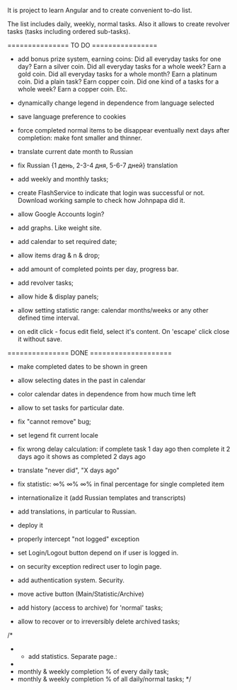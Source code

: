 It is project to learn Angular and to create convenient to-do list.

The list includes daily, weekly, normal tasks.
Also it allows to create revolver tasks (tasks including ordered sub-tasks).

=============== TO DO ================

- add bonus prize system, earning coins:
Did all everyday tasks for one day? Earn a silver coin.
Did all everyday tasks for a whole week? Earn a gold coin.
Did all everyday tasks for a whole month? Earn a platinum coin.
Did a plain task? Earn copper coin.
Did one kind of a tasks for a whole week? Earn a copper coin.
Etc.

- dynamically change legend in dependence from language selected

- save language preference to cookies

- force completed normal items to be disappear eventually next days after completion:
make font smaller and thinner.

- translate current date month to Russian
- fix Russian {1 день, 2-3-4 дня, 5-6-7 дней} translation

- add weekly and monthly tasks;

- create FlashService to indicate that login was successful or not. 
Download working sample to check how Johnpapa did it.

- allow Google Accounts login?

- add graphs. Like weight site.
- add calendar to set required date;

- allow items drag & n & drop;
- add amount of completed points per day, progress bar.
- add revolver tasks;

- allow hide & display panels;

- allow setting statistic range: calendar months/weeks or any other defined time interval.

- on edit click - focus edit field, select it's content. On 'escape' click close it without save.

=============== DONE ====================

- make completed dates to be shown in green
- allow selecting dates in the past in calendar

- color calendar dates in dependence from how much time left

- allow to set tasks for particular date.

- fix "cannot remove" bug;

- set legend fit current locale

- fix wrong delay calculation: if complete task 1 day ago then complete it 2 days ago it shows as completed 2 days ago

- translate "never did", "X days ago"

- fix statistic:  ∞% ∞% ∞%  in final percentage for single completed item

- internationalize it (add Russian templates and transcripts)
- add translations, in particular to Russian.
- deploy it
- properly intercept "not logged" exception
- set Login/Logout button depend on if user is logged in.
- on security exception redirect user to login page.

- add authentication system. Security.
- move active button (Main/Statistic/Archive)
- add history (access to archive) for 'normal' tasks;
- allow to recover or to irreversibly delete archived tasks;

/*
 * - add statistics. Separate page.:
 * 
 * monthly & weekly completion % of every daily task;
 * monthly & weekly completion % of all daily/normal tasks;
 */


